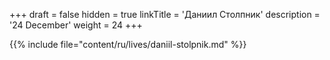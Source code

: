 +++
draft = false
hidden = true
linkTitle = 'Даниил Столпник'
description = '24 December'
weight = 24
+++

{{% include file="content/ru/lives/daniil-stolpnik.md" %}}

